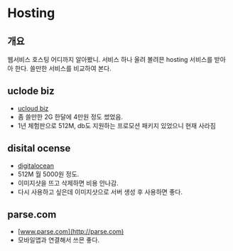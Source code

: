 Hosting
============

개요
-------
웹서비스 호스팅 어디까지 알아봤니. 서비스 하나 올려 볼려믄 hosting 서비스를 받아아 한다.
쓸만한 서비스를 비교하여 본다.

uclode biz
-----------
- [ucloud biz](https://ucloudbiz.olleh.com)
- 좀 쓸만한 2G 한달에 4만원 정도 썼었음.
- 1년 체험판으로 512M, db도 지원하는 프로모션 패키지 있었으니 현재 사라짐


disital ocense
---------------
- [digitalocean](https://cloud.digitalocean.com)
- 512M 월 5000원 정도.
- 이미지샷을 뜨고 삭제하면 비용 안나감.
- 다시 사용하고 싶은데 이미지샷으로 서버 생성 후 사용하면 좋다.


parse.com
-----------------
- [www.parse.com](http://parse.com)
- 모바일앱과 연결해서 쓰믄 좋다.





